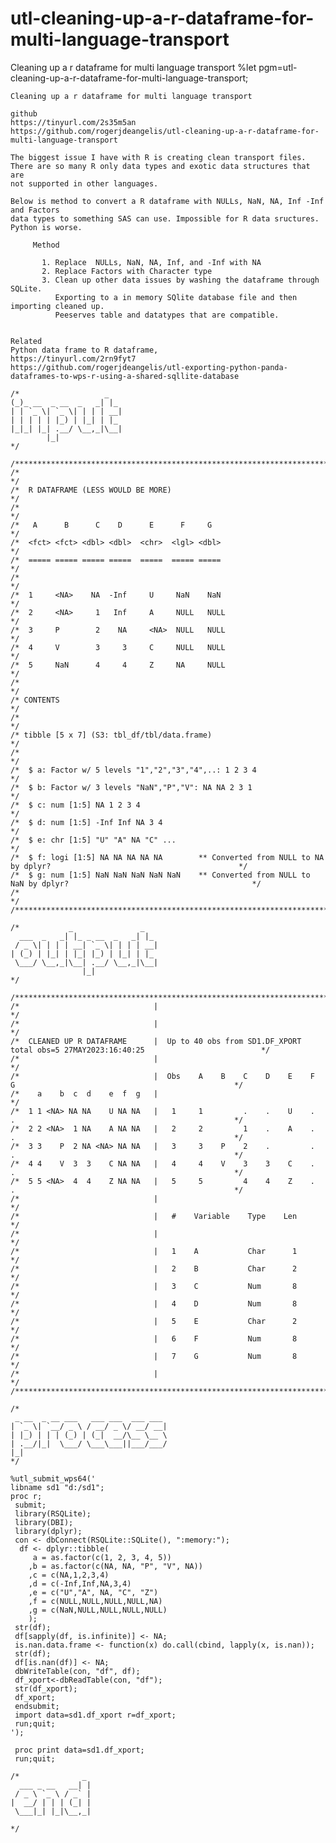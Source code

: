 # utl-cleaning-up-a-r-dataframe-for-multi-language-transport
Cleaning up a r dataframe for multi language transport
    %let pgm=utl-cleaning-up-a-r-dataframe-for-multi-language-transport;

    Cleaning up a r dataframe for multi language transport

    github
    https://tinyurl.com/2s35m5an
    https://github.com/rogerjdeangelis/utl-cleaning-up-a-r-dataframe-for-multi-language-transport

    The biggest issue I have with R is creating clean transport files.
    There are so many R only data types and exotic data structures that are
    not supported in other languages.

    Below is method to convert a R dataframe with NULLs, NaN, NA, Inf -Inf and Factors
    data types to something SAS can use. Impossible for R data sructures.
    Python is worse.

         Method

           1. Replace  NULLs, NaN, NA, Inf, and -Inf with NA
           2. Replace Factors with Character type
           3. Clean up other data issues by washing the dataframe through SQLite.
              Exporting to a in memory SQlite database file and then importing cleaned up.
              Peeserves table and datatypes that are compatible.


    Related
    Python data frame to R dataframe,
    https://tinyurl.com/2rn9fyt7
    https://github.com/rogerjdeangelis/utl-exporting-python-panda-dataframes-to-wps-r-using-a-shared-sqllite-database

    /*                   _
    (_)_ __  _ __  _   _| |_
    | | `_ \| `_ \| | | | __|
    | | | | | |_) | |_| | |_
    |_|_| |_| .__/ \__,_|\__|
            |_|
    */

    /**************************************************************************************************************************/
    /*                                                                                                                        */
    /*  R DATAFRAME (LESS WOULD BE MORE)                                                                                      */
    /*                                                                                                                        */
    /*   A      B      C    D      E      F     G                                                                             */
    /*  <fct> <fct> <dbl> <dbl>  <chr>  <lgl> <dbl>                                                                           */
    /*  ===== ===== ===== =====  =====  ===== =====                                                                           */
    /*                                                                                                                        */
    /*  1     <NA>    NA  -Inf     U     NaN    NaN                                                                           */
    /*  2     <NA>     1   Inf     A     NULL   NULL                                                                          */
    /*  3     P        2    NA     <NA>  NULL   NULL                                                                          */
    /*  4     V        3     3     C     NULL   NULL                                                                          */
    /*  5     NaN      4     4     Z     NA     NULL                                                                          */
    /*                                                                                                                        */
    /* CONTENTS                                                                                                               */
    /*                                                                                                                        */
    /* tibble [5 x 7] (S3: tbl_df/tbl/data.frame)                                                                             */
    /*                                                                                                                        */
    /*  $ a: Factor w/ 5 levels "1","2","3","4",..: 1 2 3 4                                                                   */
    /*  $ b: Factor w/ 3 levels "NaN","P","V": NA NA 2 3 1                                                                    */
    /*  $ c: num [1:5] NA 1 2 3 4                                                                                             */
    /*  $ d: num [1:5] -Inf Inf NA 3 4                                                                                        */
    /*  $ e: chr [1:5] "U" "A" NA "C" ...                                                                                     */
    /*  $ f: logi [1:5] NA NA NA NA NA        ** Converted from NULL to NA by dplyr?                                          */
    /*  $ g: num [1:5] NaN NaN NaN NaN NaN    ** Converted from NULL to NaN by dplyr?                                         */
    /*                                                                                                                        */
    /**************************************************************************************************************************/

    /*           _               _
      ___  _   _| |_ _ __  _   _| |_
     / _ \| | | | __| `_ \| | | | __|
    | (_) | |_| | |_| |_) | |_| | |_
     \___/ \__,_|\__| .__/ \__,_|\__|
                    |_|
    */

    /**************************************************************************************************************************/
    /*                              |                                                                                         */
    /*                              |                                                                                         */
    /*  CLEANED UP R DATAFRAME      |  Up to 40 obs from SD1.DF_XPORT total obs=5 27MAY2023:16:40:25                          */
    /*                              |                                                                                         */
    /*                              |  Obs    A    B    C    D    E    F    G                                                 */
    /*    a    b  c  d    e  f  g   |                                                                                         */
    /*  1 1 <NA> NA NA    U NA NA   |   1     1         .    .    U    .    .                                                 */
    /*  2 2 <NA>  1 NA    A NA NA   |   2     2         1    .    A    .    .                                                 */
    /*  3 3    P  2 NA <NA> NA NA   |   3     3    P    2    .         .    .                                                 */
    /*  4 4    V  3  3    C NA NA   |   4     4    V    3    3    C    .    .                                                 */
    /*  5 5 <NA>  4  4    Z NA NA   |   5     5         4    4    Z    .    .                                                 */
    /*                              |                                                                                         */
    /*                              |   #    Variable    Type    Len                                                          */
    /*                              |                                                                                         */
    /*                              |   1    A           Char      1                                                          */
    /*                              |   2    B           Char      2                                                          */
    /*                              |   3    C           Num       8                                                          */
    /*                              |   4    D           Num       8                                                          */
    /*                              |   5    E           Char      2                                                          */
    /*                              |   6    F           Num       8                                                          */
    /*                              |   7    G           Num       8                                                          */
    /*                              |                                                                                         */
    /**************************************************************************************************************************/

    /*
     _ __  _ __ ___   ___ ___  ___ ___
    | `_ \| `__/ _ \ / __/ _ \/ __/ __|
    | |_) | | | (_) | (_|  __/\__ \__ \
    | .__/|_|  \___/ \___\___||___/___/
    |_|
    */

    %utl_submit_wps64('
    libname sd1 "d:/sd1";
    proc r;
     submit;
     library(RSQLite);
     library(DBI);
     library(dplyr);
     con <- dbConnect(RSQLite::SQLite(), ":memory:");
      df <- dplyr::tibble(
         a = as.factor(c(1, 2, 3, 4, 5))
        ,b = as.factor(c(NA, NA, "P", "V", NA))
        ,c = c(NA,1,2,3,4)
        ,d = c(-Inf,Inf,NA,3,4)
        ,e = c("U","A", NA, "C", "Z")
        ,f = c(NULL,NULL,NULL,NULL,NA)
        ,g = c(NaN,NULL,NULL,NULL,NULL)
        );
     str(df);
     df[sapply(df, is.infinite)] <- NA;
     is.nan.data.frame <- function(x) do.call(cbind, lapply(x, is.nan));
     str(df);
     df[is.nan(df)] <- NA;
     dbWriteTable(con, "df", df);
     df_xport<-dbReadTable(con, "df");
     str(df_xport);
     df_xport;
     endsubmit;
     import data=sd1.df_xport r=df_xport;
     run;quit;
    ');

     proc print data=sd1.df_xport;
     run;quit;

    /*              _
      ___ _ __   __| |
     / _ \ `_ \ / _` |
    |  __/ | | | (_| |
     \___|_| |_|\__,_|

    */
